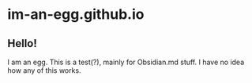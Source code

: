 # im-an-egg.github.io

## Hello!
I am an egg.
This is a test(?), mainly for Obsidian.md stuff.
I have no idea how any of this works.
